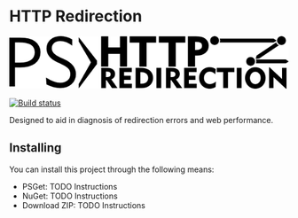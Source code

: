 HTTP Redirection
================

![HTTP Redirection](images/logo.png)

[![Build status](https://ci.appveyor.com/api/projects/status/mo2l9t0asvccwnu3?svg=true)](https://ci.appveyor.com/project/richard-slater/httpredirection)

Designed to aid in diagnosis of redirection errors and web performance.

Installing
----------

You can install this project through the following means:

 - PSGet: TODO Instructions
 - NuGet: TODO Instructions
 - Download ZIP: TODO Instructions
